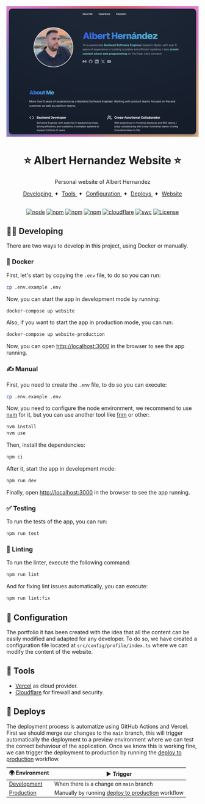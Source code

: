 <p align="center">
  <a href="https://alberthernandez.dev/" target="blank"><img src="images/web.png" alt="Albert Hernandez Website" width="1000" /></a>
</p>

<h1 align="center">⭐ Albert Hernandez Website ⭐</h1>

<p align="center">
  Personal website of Albert Hernandez
</p>

<div align="center">
    <a href="#-developing">
        Developing
    </a>
    <span>&nbsp;✦&nbsp;</span>
    <a href="#-tools">
        Tools
    </a>
    <span>&nbsp;✦&nbsp;</span>
    <a href="#-configuration">
        Configuration
    </a>
    <span>&nbsp;✦&nbsp;</span>
    <a href="#-deploys">
        Deploys
    </a>
    <span>&nbsp;✦&nbsp;</span>
    <a href="https://alberthernandez.dev/">
        Website
    </a>
</div>

<br>

<p align="center">
  <a href="https://nodejs.org/docs/latest-v20.x/api/index.html"><img src="https://img.shields.io/badge/🐢 node-20.x-green.svg" alt="node"/></a>
  <a href="https://www.npmjs.com/"><img src="https://img.shields.io/badge/📦 npm-10.x-red.svg" alt="npm"/></a>
  <a href="https://nextjs.org/"><img src="https://img.shields.io/badge/✨ Framework-NextJS-yellow.svg" alt="npm"/></a>
  <a href="https://vercel.com/albert-hernandez-dev/website"><img src="https://img.shields.io/badge/☁ Cloud-▲ Vercel-black.svg" alt="npm"/></a>
  <a href="https://dash.cloudflare.com/ee5cacf057a2ebbe042cebfc8e8f3945/alberthernandez.dev"><img src="https://img.shields.io/badge/🚪 Firewall-Cloudflare-orange.svg" alt="cloudflare"/></a>
  <a href="https://vitest.dev/"><img src="https://img.shields.io/badge/🧪 Test-Vitest-green.svg" alt="swc"/></a>
  <a href="https://vitest.dev/"><img src="https://img.shields.io/badge/📝 License-CC_BY_NC_4.0-blue.svg" alt="License"/></a>
</p>

## 🧑‍💻 Developing

There are two ways to develop in this project, using Docker or manually.

### 🐳 Docker

First, let's start by copying the `.env` file, to do so you can run:

```bash
cp .env.example .env
```

Now, you can start the app in development mode by running:

```bash
docker-compose up website
```

Also, if you want to start the app in production mode, you can run:

```bash
docker-compose up website-production
```

Now, you can open [http://localhost:3000](http://localhost:3000) in the browser to see the app running.

### ✍️ Manual

First, you need to create the `.env` file, to do so you can execute:

```bash
cp .env.example .env
```

Now, you need to configure the node environment, we recommend to use [nvm](https://github.com/nvm-sh/nvm) for it, but you can use another tool like [fnm](https://github.com/Schniz/fnm) or other:

```bash
nvm install
nvm use
```

Then, install the dependencies:

```bash
npm ci
```

After it, start the app in development mode:

```bash
npm run dev
```

Finally, open [http://localhost:3000](http://localhost:3000) in the browser to see the app running.

### ✅ Testing

To run the tests of the app, you can run:

```bash
npm run test
```

### 💅 Linting

To run the linter, execute the following command:

```bash
npm run lint
```

And for fixing lint issues automatically, you can execute:

```bash
npm run lint:fix
```

## 🎨 Configuration

The portfolio it has been created with the idea that all the content can be easily modified and adapted for any developer. To do so, we have created a configuration file located at `src/config/profile/index.ts` where we can modify the content of the website.

## 💼 Tools

- [Vercel](https://vercel.com/) as cloud provider.
- [Cloudflare](https://www.cloudflare.com/) for firewall and security.

## 🚀 Deploys

The deployment process is automatize using GitHub Actions and Vercel. First we should merge our changes to the `main` branch, this will trigger automatically the deployment to a preview environment where we can test the correct behaviour of the application. Once we know this is working fine, we can trigger the deployment to production by running the [deploy to production](https://github.com/AlbertHernandez/alberthernandez.dev/actions/workflows/deploy-to-production.yml) workflow.

| **🌍 Environment**                                                                 | **▶︎ Trigger**                                                                                                                                        |
| ---------------------------------------------------------------------------------- | ------------------------------------------------------------------------------------------------------------------------------------------------------ |
| [Development](https://alberthernandezdev-git-main-albert-hernandez-dev.vercel.app) | When there is a change on `main` branch                                                                                                                |
| [Production](https://alberthernandez.dev/)                                         | Manually by running [deploy to production](https://github.com/AlbertHernandez/alberthernandez.dev/actions/workflows/deploy-to-production.yml) workflow |
